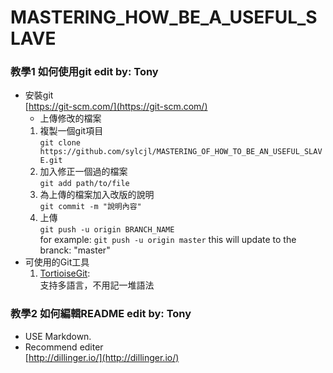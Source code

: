 # MASTERING_HOW_BE_A_USEFUL_SLAVE

### 教學1  如何使用git   edit by: Tony
 - 安裝git   
	[https://git-scm.com/](https://git-scm.com/)  
	 - 上傳修改的檔案   
	 1. 複製一個git項目   
	```git clone https://github.com/sylcjl/MASTERING_OF_HOW_TO_BE_AN_USEFUL_SLAVE.git```
	 2. 加入修正一個過的檔案   
	```git add path/to/file```
	 3. 為上傳的檔案加入改版的說明   
	```git commit -m "說明內容"```
	 4. 上傳   
	```git push -u origin BRANCH_NAME```   
	for example:   ```git push -u origin master``` this will update to the branck: "master"   
 - 可使用的Git工具
	1. [TortioiseGit](https://tortoisegit.org/):   
		支持多語言，不用記一堆語法
	
### 教學2  如何編輯README   edit by: Tony
 - USE Markdown.   
 - Recommend editer   
	[http://dillinger.io/](http://dillinger.io/)
